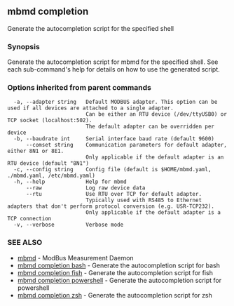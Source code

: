 ## mbmd completion

Generate the autocompletion script for the specified shell

### Synopsis

Generate the autocompletion script for mbmd for the specified shell.
See each sub-command's help for details on how to use the generated script.


### Options inherited from parent commands

```
  -a, --adapter string   Default MODBUS adapter. This option can be used if all devices are attached to a single adapter.
                         Can be either an RTU device (/dev/ttyUSB0) or TCP socket (localhost:502).
                         The default adapter can be overridden per device
  -b, --baudrate int     Serial interface baud rate (default 9600)
      --comset string    Communication parameters for default adapter, either 8N1 or 8E1.
                         Only applicable if the default adapter is an RTU device (default "8N1")
  -c, --config string    Config file (default is $HOME/mbmd.yaml, ./mbmd.yaml, /etc/mbmd.yaml)
  -h, --help             Help for mbmd
      --raw              Log raw device data
      --rtu              Use RTU over TCP for default adapter.
                         Typically used with RS485 to Ethernet adapters that don't perform protocol conversion (e.g. USR-TCP232).
                         Only applicable if the default adapter is a TCP connection
  -v, --verbose          Verbose mode
```

### SEE ALSO

* [mbmd](mbmd.md)	 - ModBus Measurement Daemon
* [mbmd completion bash](mbmd_completion_bash.md)	 - Generate the autocompletion script for bash
* [mbmd completion fish](mbmd_completion_fish.md)	 - Generate the autocompletion script for fish
* [mbmd completion powershell](mbmd_completion_powershell.md)	 - Generate the autocompletion script for powershell
* [mbmd completion zsh](mbmd_completion_zsh.md)	 - Generate the autocompletion script for zsh

